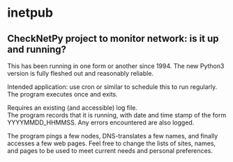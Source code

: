 # inetpub

## CheckNetPy project to monitor network: is it up and running?
This has been running in one form or another since 1994.  The new Python3 version is fully fleshed out and reasonably reliable.  

Intended application: use cron or similar to schedule this to run regularly.
The program executes once and exits.  

Requires an existing (and accessible) log file.  
The program records that it is running, with date and time stamp of the form 
YYYYMMDD_HHMMSS.  Any errors encountered are also logged.

The program pings a few nodes, DNS-translates a few names, and finally accesses a few web pages.  Feel free to change the lists of sites, names, and pages to be used to meet current needs and personal preferences.  





